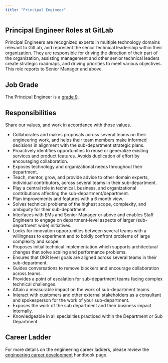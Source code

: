 ```yaml
---
title: "Principal Engineer"
---
```


## Principal Engineer Roles at GitLab

Principal Engineers are recognized experts in multiple technology domains relevant to GitLab, and represent the senior technical leadership within their organization. They are responsible for driving the direction of their part of the organization, assisting management and other senior technical leaders create strategic roadmaps, and driving priorities to meet various objectives. This role reports to Senior Manager and above.

## Job Grade

The Principal Engineer is a [grade 9](https://about.gitlab.com/handbook/total-rewards/compensation/compensation-calculator/#gitlab-job-grades).

## Responsibilities

Share our values, and work in accordance with those values.

- Collaborates and makes proposals across several teams on their engineering work, and helps their team members make informed decisions in alignment with the sub-department strategic plans.
- Proactively identifies opportunities to reuse or generalize existing services and product features. Avoids duplication of effort by encouraging collaboration.
- Exposes technology and organizational needs throughout their department.
- Teach, mentor, grow, and provide advice to other domain experts, individual contributors, across several teams in their sub-department.
- Play a central role in technical, business, and organizational contributions affecting the sub-department/department.
- Plan improvements and features with a 6 month view.
- Solves technical problems of the highest scope, complexity, and ambiguity for their sub-department.
- Interfaces with EMs and Senior Manager or above and enables Staff Engineers to engage on department-level aspects of larger (sub-department wide) initiatives.
- Looks for innovation opportunities between several teams with a willingness to experiment and to boldly confront problems of large complexity and scope.
- Proposes initial technical implementation which supports architectural changes that solve scaling and performance problems.
- Ensures that OKR level goals are aligned across several teams in their sub-department.
- Guides conversations to remove blockers and encourage collaboration across teams.
- Provides a point of escalation for sub-department teams facing complex technical challenges.
- Attain a measurable impact on the work of sub-department teams.
- Interact with customers and other external stakeholders as a consultant and spokesperson for the work of your sub-department.
- Exposes the work of the sub department and their business impact internally.
- Knowledgeable in all specialities practiced within the Department or Sub Department

## Career Ladder

For more details on the engineering career ladders, please review the [engineering career development](https://about.gitlab.com/handbook/engineering/career-development/#roles) handbook page.
